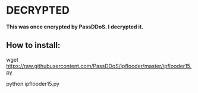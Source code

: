# DECRYPTED

**This was once encrypted by PassDDoS. I decrypted it.**

## How to install:
wget https://raw.githubusercontent.com/PassDDoS/ipflooder/master/ipflooder15.py

python ipflooder15.py
